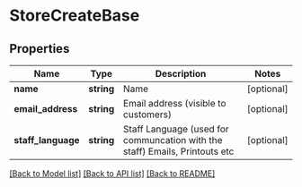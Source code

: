 # StoreCreateBase

## Properties
Name | Type | Description | Notes
------------ | ------------- | ------------- | -------------
**name** | **string** | Name | [optional] 
**email_address** | **string** | Email address (visible to customers) | [optional] 
**staff_language** | **string** | Staff Language (used for communcation with the staff)  Emails, Printouts etc | [optional] 

[[Back to Model list]](../README.md#documentation-for-models) [[Back to API list]](../README.md#documentation-for-api-endpoints) [[Back to README]](../README.md)


